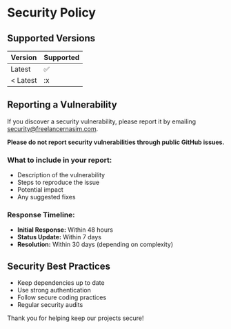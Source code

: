 # Security Policy

## Supported Versions

| Version | Supported          |
| ------- | ------------------ |
| Latest  | :white_check_mark: |
| < Latest| :x                |

## Reporting a Vulnerability

If you discover a security vulnerability, please report it by emailing [security@freelancernasim.com](mailto:security@freelancernasim.com).

**Please do not report security vulnerabilities through public GitHub issues.**

### What to include in your report:
- Description of the vulnerability
- Steps to reproduce the issue
- Potential impact
- Any suggested fixes

### Response Timeline:
- **Initial Response:** Within 48 hours
- **Status Update:** Within 7 days
- **Resolution:** Within 30 days (depending on complexity)

## Security Best Practices

- Keep dependencies up to date
- Use strong authentication
- Follow secure coding practices
- Regular security audits

Thank you for helping keep our projects secure!